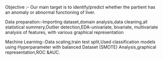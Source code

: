 Objective :- Our main target is to identify/predict whether the partient has an anomaly or abnormal functioning of liver.

Data preparation:-Importing dataset,domain analysis,data cleaning,all statistical summery,Outlier detection,EDA-univariate, bivariate, multivariate analysis of features, with various graphical representation

Machine Learning:-Data scaling,train test split,Used classification models using Hyperparameter with balanced Dataset (SMOTE) Analysis,graphical representation,ROC &AUC.
